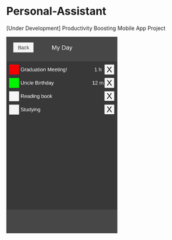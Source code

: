 # Personal-Assistant
[Under Development] Productivity Boosting Mobile App Project


![GitHub Logo](/ss1.png)
